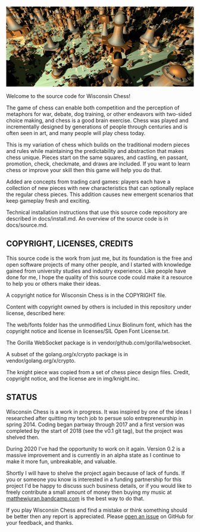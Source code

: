 ![Splash](https://github.com/pciet/wichess/blob/master/docs/splash.jpg)

Welcome to the source code for Wisconsin Chess!

The game of chess can enable both competition and the perception of metaphors for war, debate, dog training, or other endeavors with two-sided choice making, and chess is a good brain exercise. Chess was played and incrementally designed by generations of people through centuries and is often seen in art, and many people will play chess today.

This is my variation of chess which builds on the traditional modern pieces and rules while maintaining the predictability and abstraction that makes chess unique. Pieces start on the same squares, and castling, en passant, promotion, check, checkmate, and draws are included. If you want to learn chess or improve your skill then this game will help you do that.

Added are concepts from trading card games: players each have a collection of new pieces with new characteristics that can optionally replace the regular chess pieces. This addition causes new emergent scenarios that keep gameplay fresh and exciting.

Technical installation instructions that use this source code repository are described in docs/install.md. An overview of the source code is in docs/source.md.

## COPYRIGHT, LICENSES, CREDITS

This source code is the work from just me, but its foundation is the free and open software projects of many other people, and I started with knowledge gained from university studies and industry experience. Like people have done for me, I hope the quality of this source code could make it a resource to help you or others make their ideas.

A copyright notice for Wisconsin Chess is in the COPYRIGHT file.

Content with copyright owned by others is included in this repository under license, described here:

The web/fonts folder has the unmodified Linux Biolinum font, which has the copyright notice and license in licenses/SIL Open Font License.txt.

The Gorilla WebSocket package is in vendor/github.com/gorilla/websocket.

A subset of the golang.org/x/crypto package is in vendor/golang.org/x/crypto.

The knight piece was copied from a set of chess piece design files. Credit, copyright notice, and the license are in img/knight.inc.



## STATUS

Wisconsin Chess is a work in progress. It was inspired by one of the ideas I researched after quitting my tech job to persue solo entrepreneurship in spring 2014. Coding began partway through 2017 and a first version was completed by the start of 2018 (see the v0.1 git tag), but the project was shelved then.

During 2020 I've had the opportunity to work on it again. Version 0.2 is a massive improvement and is currently in an alpha state as I continue to make it more fun, unbreakable, and valuable.

Shortly I will have to shelve the project again because of lack of funds. If you or someone you know is interested in a funding partnership for this project I'd be happy to discuss such business details, or if you would like to freely contribute a small amount of money then buying my music at [matthewjuran.bandcamp.com](https://matthewjuran.bandcamp.com) is the best way to do that.

If you play Wisconsin Chess and find a mistake or think something should be better then any report is appreciated. Please [open an issue](https://github.com/pciet/wichess/issues) on GitHub for your feedback, and thanks.